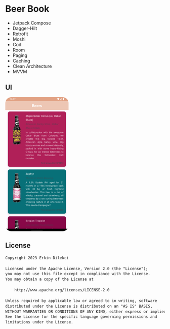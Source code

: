 # Beer Book

- Jetpack Compose
- Dagger-Hilt
- Retrofit
- Moshi
- Coil
- Room
- Paging
- Caching
- Clean Architecture
- MVVM

## UI
<div>
  <img src="https://raw.githubusercontent.com/erkindil/GithubRepositoryEdit/main/beer.png" width="200">
</div>

## License
```xml
Copyright 2023 Erkin Dilekci

Licensed under the Apache License, Version 2.0 (the "License");
you may not use this file except in compliance with the License.
You may obtain a copy of the License at

    http://www.apache.org/licenses/LICENSE-2.0

Unless required by applicable law or agreed to in writing, software
distributed under the License is distributed on an "AS IS" BASIS,
WITHOUT WARRANTIES OR CONDITIONS OF ANY KIND, either express or implied.
See the License for the specific language governing permissions and
limitations under the License.
```
